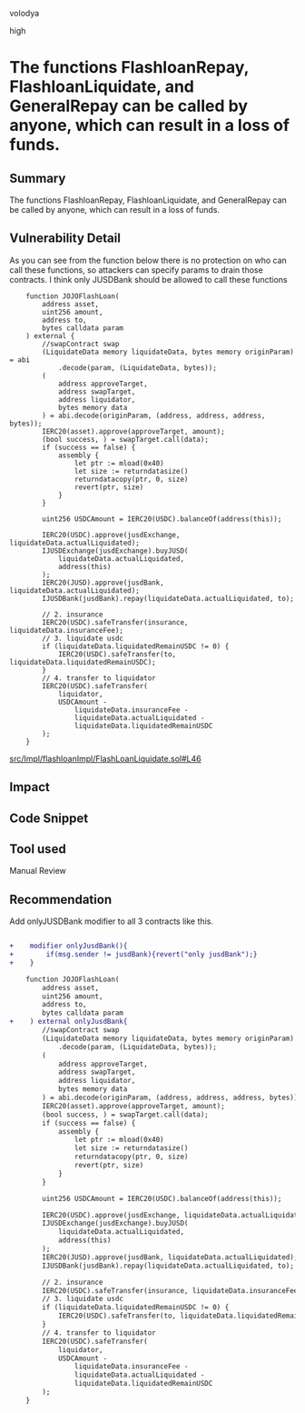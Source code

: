 volodya

high

# The functions FlashloanRepay, FlashloanLiquidate, and GeneralRepay can be called by anyone, which can result in a loss of funds.

## Summary
The functions FlashloanRepay, FlashloanLiquidate, and GeneralRepay can be called by anyone, which can result in a loss of funds.
## Vulnerability Detail
As you can see from the function below there is no protection on who can call these functions, so attackers can specify params to drain those contracts. I think only JUSDBank should be allowed to call these functions
```solidity
    function JOJOFlashLoan(
        address asset,
        uint256 amount,
        address to,
        bytes calldata param
    ) external {
        //swapContract swap
        (LiquidateData memory liquidateData, bytes memory originParam) = abi
            .decode(param, (LiquidateData, bytes));
        (
            address approveTarget,
            address swapTarget,
            address liquidator,
            bytes memory data
        ) = abi.decode(originParam, (address, address, address, bytes));
        IERC20(asset).approve(approveTarget, amount);
        (bool success, ) = swapTarget.call(data);
        if (success == false) {
            assembly {
                let ptr := mload(0x40)
                let size := returndatasize()
                returndatacopy(ptr, 0, size)
                revert(ptr, size)
            }
        }

        uint256 USDCAmount = IERC20(USDC).balanceOf(address(this));

        IERC20(USDC).approve(jusdExchange, liquidateData.actualLiquidated);
        IJUSDExchange(jusdExchange).buyJUSD(
            liquidateData.actualLiquidated,
            address(this)
        );
        IERC20(JUSD).approve(jusdBank, liquidateData.actualLiquidated);
        IJUSDBank(jusdBank).repay(liquidateData.actualLiquidated, to);

        // 2. insurance
        IERC20(USDC).safeTransfer(insurance, liquidateData.insuranceFee);
        // 3. liquidate usdc
        if (liquidateData.liquidatedRemainUSDC != 0) {
            IERC20(USDC).safeTransfer(to, liquidateData.liquidatedRemainUSDC);
        }
        // 4. transfer to liquidator
        IERC20(USDC).safeTransfer(
            liquidator,
            USDCAmount -
                liquidateData.insuranceFee -
                liquidateData.actualLiquidated -
                liquidateData.liquidatedRemainUSDC
        );
    }

```
[src/Impl/flashloanImpl/FlashLoanLiquidate.sol#L46](https://github.com/sherlock-audit/2023-04-jojo/blob/main/JUSDV1/src/Impl/flashloanImpl/FlashLoanLiquidate.sol#L46)
## Impact

## Code Snippet

## Tool used

Manual Review

## Recommendation
Add onlyJUSDBank modifier to all 3 contracts like this.

```diff

+    modifier onlyJusdBank(){
+        if(msg.sender != jusdBank){revert("only jusdBank");}
+    }

    function JOJOFlashLoan(
        address asset,
        uint256 amount,
        address to,
        bytes calldata param
+    ) external onlyJusdBank{
        //swapContract swap
        (LiquidateData memory liquidateData, bytes memory originParam) = abi
            .decode(param, (LiquidateData, bytes));
        (
            address approveTarget,
            address swapTarget,
            address liquidator,
            bytes memory data
        ) = abi.decode(originParam, (address, address, address, bytes));
        IERC20(asset).approve(approveTarget, amount);
        (bool success, ) = swapTarget.call(data);
        if (success == false) {
            assembly {
                let ptr := mload(0x40)
                let size := returndatasize()
                returndatacopy(ptr, 0, size)
                revert(ptr, size)
            }
        }

        uint256 USDCAmount = IERC20(USDC).balanceOf(address(this));

        IERC20(USDC).approve(jusdExchange, liquidateData.actualLiquidated);
        IJUSDExchange(jusdExchange).buyJUSD(
            liquidateData.actualLiquidated,
            address(this)
        );
        IERC20(JUSD).approve(jusdBank, liquidateData.actualLiquidated);
        IJUSDBank(jusdBank).repay(liquidateData.actualLiquidated, to);

        // 2. insurance
        IERC20(USDC).safeTransfer(insurance, liquidateData.insuranceFee);
        // 3. liquidate usdc
        if (liquidateData.liquidatedRemainUSDC != 0) {
            IERC20(USDC).safeTransfer(to, liquidateData.liquidatedRemainUSDC);
        }
        // 4. transfer to liquidator
        IERC20(USDC).safeTransfer(
            liquidator,
            USDCAmount -
                liquidateData.insuranceFee -
                liquidateData.actualLiquidated -
                liquidateData.liquidatedRemainUSDC
        );
    }
```